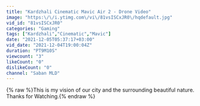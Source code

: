 ```yaml
---
title: "Kardzhali Cinematic Mavic Air 2 - Drone Video"
image: "https:\/\/i.ytimg.com\/vi\/81vsISCxJR0\/hqdefault.jpg"
vid_id: "81vsISCxJR0"
categories: "Gaming"
tags: ["Kardzhali","Cinematic","Mavic"]
date: "2021-12-05T05:37:17+03:00"
vid_date: "2021-12-04T19:00:04Z"
duration: "PT9M10S"
viewcount: "3"
likeCount: "0"
dislikeCount: "0"
channel: "Saban MLD"
---
```

{% raw %}This is my vision of our city and the surrounding beautiful nature.<br />Thanks for Watching.{% endraw %}
